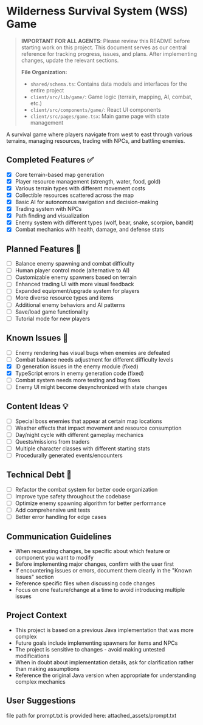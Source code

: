# Wilderness Survival System (WSS) Game

> **IMPORTANT FOR ALL AGENTS**: Please review this README before starting work on this project. This document serves as our central reference for tracking progress, issues, and plans. After implementing changes, update the relevant sections.
>
> **File Organization:**
> - `shared/schema.ts`: Contains data models and interfaces for the entire project
> - `client/src/lib/game/`: Game logic (terrain, mapping, AI, combat, etc.)
> - `client/src/components/game/`: React UI components
> - `client/src/pages/game.tsx`: Main game page with state management

A survival game where players navigate from west to east through various terrains, managing resources, trading with NPCs, and battling enemies.

## Completed Features ✅

- [x] Core terrain-based map generation
- [x] Player resource management (strength, water, food, gold)
- [x] Various terrain types with different movement costs
- [x] Collectible resources scattered across the map
- [x] Basic AI for autonomous navigation and decision-making
- [x] Trading system with NPCs
- [x] Path finding and visualization
- [x] Enemy system with different types (wolf, bear, snake, scorpion, bandit)
- [x] Combat mechanics with health, damage, and defense stats

## Planned Features 🔄

- [ ] Balance enemy spawning and combat difficulty
- [ ] Human player control mode (alternative to AI)
- [ ] Customizable enemy spawners based on terrain
- [ ] Enhanced trading UI with more visual feedback
- [ ] Expanded equipment/upgrade system for players
- [ ] More diverse resource types and items
- [ ] Additional enemy behaviors and AI patterns
- [ ] Save/load game functionality
- [ ] Tutorial mode for new players

## Known Issues 🐛

- [ ] Enemy rendering has visual bugs when enemies are defeated
- [ ] Combat balance needs adjustment for different difficulty levels
- [x] ID generation issues in the enemy module (fixed)
- [x] TypeScript errors in enemy generation code (fixed)
- [ ] Combat system needs more testing and bug fixes
- [ ] Enemy UI might become desynchronized with state changes

## Content Ideas 💡

- [ ] Special boss enemies that appear at certain map locations
- [ ] Weather effects that impact movement and resource consumption
- [ ] Day/night cycle with different gameplay mechanics
- [ ] Quests/missions from traders
- [ ] Multiple character classes with different starting stats
- [ ] Procedurally generated events/encounters

## Technical Debt 🔧

- [ ] Refactor the combat system for better code organization
- [ ] Improve type safety throughout the codebase
- [ ] Optimize enemy spawning algorithm for better performance
- [ ] Add comprehensive unit tests
- [ ] Better error handling for edge cases

## Communication Guidelines

- When requesting changes, be specific about which feature or component you want to modify
- Before implementing major changes, confirm with the user first
- If encountering issues or errors, document them clearly in the "Known Issues" section
- Reference specific files when discussing code changes
- Focus on one feature/change at a time to avoid introducing multiple issues

## Project Context 

- This project is based on a previous Java implementation that was more complex
- Future goals include implementing spawners for items and NPCs
- The project is sensitive to changes - avoid making untested modifications
- When in doubt about implementation details, ask for clarification rather than making assumptions
- Reference the original Java version when appropriate for understanding complex mechanics

## User Suggestions
file path for prompt.txt is provided here:
attached_assets/prompt.txt
<!-- Add user suggestions here as they come up -->
